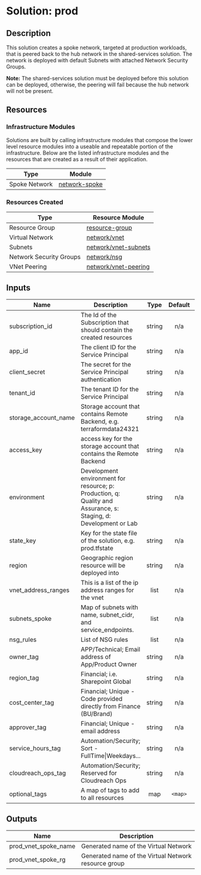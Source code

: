 # **Solution: prod**

## Description

This solution creates a spoke network, targeted at production workloads, that is peered back to the hub network in the shared-services solution. The network is deployed with default Subnets with attached Network Security Groups.

**Note:** The shared-services solution must be deployed before this solution can be deployed, otherwise, the peering will fail because the hub network will not be present.

## Resources

### Infrastructure Modules

Solutions are built by calling infrastructure modules that compose the lower level resource modules into a useable and repeatable portion of the infrastructure. Below are the listed infrastructure modules and the resources that are created as a result of their application.

| Type     | Module     |
|----------|------------|
| Spoke Network | [network-spoke](../../infrastructure-modules/network-spoke) |

### Resources Created

| Type     | Resource Module     |
|----------|------------|
| Resource Group | [resource-group](../../resource-modules/resource-group/README.md)|
| Virtual Network | [network/vnet](../../resource-modules/network/vnet/README.md)|
| Subnets| [network/vnet-subnets](../../resource-modules/network/vnet-subnets/README.md) |
| Network Security Groups | [network/nsg](../../resource-modules/network/nsg/README.md) |
| VNet Peering | [network/vnet-peering](../../resource-modules/network/vnet-peering/README.md) |

## Inputs

| Name | Description | Type | Default | Required |
|------|-------------|:----:|:-----:|:-----:|
| subscription\_id | The Id of the Subscription that should contain the created resources | string | n/a | yes |
| app\_id | The client ID for the Service Principal | string | n/a | yes |
| client\_secret | The secret for the Service Principal authentication | string | n/a | yes |
| tenant\_id | The tenant ID for the Service Principal | string | n/a | yes |
| storage\_account\_name | Storage account that contains Remote Backend, e.g. terraformdata24321 | string | n/a | yes |
| access\_key | access key for the storage account that contains the Remote Backend | string | n/a | yes |
| environment | Development environment for resource; p: Production, q: Quality and Assurance, s: Staging, d: Development or Lab | string | n/a | yes |
| state\_key | Key for the state file of the solution, e.g. prod.tfstate | string | n/a | yes |
| region | Geographic region resource will be deployed into | string | n/a | yes |
| vnet\_address\_ranges | This is a list of the ip address ranges for the vnet | list | n/a | yes |
| subnets\_spoke | Map of subnets with name, subnet_cidr, and service_endpoints. | list | n/a | yes |
| nsg\_rules | List of NSG rules | list | n/a | yes |
| owner\_tag | APP/Technical; Email address of App/Product Owner | string | n/a | yes |
| region\_tag | Financial; i.e. Sharepoint Global | string | n/a | yes |
| cost\_center\_tag | Financial; Unique - Code provided directly from Finance (BU/Brand) | string | n/a | yes |
| approver\_tag | Financial; Unique - email address | string | n/a | yes |
| service\_hours\_tag | Automation/Security; Sort -FullTime\|Weekdays... | string | n/a | yes |
| cloudreach\_ops\_tag | Automation/Security; Reserved for Cloudreach Ops | string | n/a | yes |
| optional\_tags | A map of tags to add to all resources | map | `<map>` | no |

## Outputs

| Name | Description |
|------|-------------|
| prod\_vnet\_spoke\_name | Generated name of the Virtual Network |
| prod\_vnet\_spoke\_rg | Generated name of the Virtual Network resource group |


